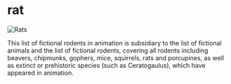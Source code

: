 # rat
![Rats](https://encrypted-tbn0.gstatic.com/images?q=tbn:ANd9GcS6jFvDXcUlzP4LUiwDj-XkmH2RiLtKTlE02ljMDYA5qzTGTyYAAh3U&usqp=CAE&s)

<p> This list of fictional rodents in animation is subsidiary to the list of fictional animals and the list of fictional rodents, covering all rodents including beavers, chipmunks, gophers, mice, squirrels, rats and porcupines, as well as extinct or prehistoric species (such as Ceratogaulus), which have appeared in animation.</p>
